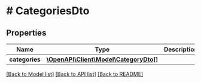 # # CategoriesDto

## Properties

Name | Type | Description | Notes
------------ | ------------- | ------------- | -------------
**categories** | [**\OpenAPI\Client\Model\CategoryDto[]**](CategoryDto.md) |  | [optional]

[[Back to Model list]](../../README.md#models) [[Back to API list]](../../README.md#endpoints) [[Back to README]](../../README.md)
